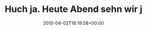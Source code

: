 ---
retweeted: false
source: <a href="http://twitter.com" rel="nofollow">Twitter Web Client</a>
entities:
  hashtags: []
  symbols: []
  user_mentions:
  - name: Underoath
    screen_name: UnderoathBand
    indices:
    - '33'
    - '47'
    id_str: '15859099'
    id: '15859099'
  urls: []
display_text_range:
- '0'
- '116'
favorite_count: '0'
id_str: '11494016077'
truncated: false
retweet_count: '0'
id: '11494016077'
created_at: Fri Apr 02 18:19:58 +0000 2010
favorited: false
full_text: Huch ja. Heute Abend sehn wir ja [@underoathband](https://twitter.com/underoathband)
  im AJZ. Aber einen Spruch wie letzte Woche verkneif ich mir diesmal…
lang: de
tags:
- pesos:twitter
date: '2010-04-02T18:19:58+00:00'
src: https://twitter.com/bascht/status/11494016077
original_url: https://twitter.com/bascht/status/11494016077
type: twitter_tweet
text: Huch ja. Heute Abend sehn wir ja [@underoathband](https://twitter.com/underoathband)
  im AJZ. Aber einen Spruch wie letzte Woche verkneif ich mir diesmal…
title: Huch ja. Heute Abend sehn wir j

---